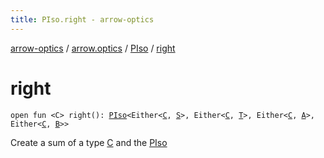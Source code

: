 ```yaml
---
title: PIso.right - arrow-optics
---
```


[arrow-optics](../../index.html) / [arrow.optics](../index.html) / [PIso](index.html) / [right](./right.html)

# right

`open fun <C> right(): `[`PIso`](index.html)`<Either<`[`C`](right.html#C)`, `[`S`](index.html#S)`>, Either<`[`C`](right.html#C)`, `[`T`](index.html#T)`>, Either<`[`C`](right.html#C)`, `[`A`](index.html#A)`>, Either<`[`C`](right.html#C)`, `[`B`](index.html#B)`>>`

Create a sum of a type [C](right.html#C) and the [PIso](index.html)

